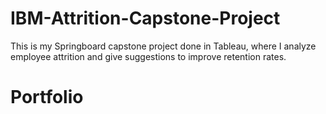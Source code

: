 # IBM-Attrition-Capstone-Project
This is my Springboard capstone project done in Tableau, where I analyze employee attrition and give suggestions to improve retention rates.

# Portfolio



